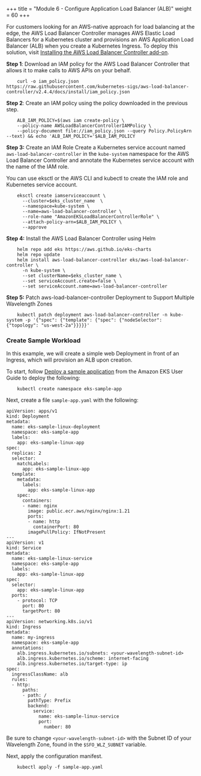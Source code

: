 +++
title = "Module 6 - Configure Application Load Balancer (ALB)"
weight = 60
+++

For customers looking for an AWS-native approach for load balancing at the edge, the AWS Load Balancer Controller manages AWS Elastic Load Balancers for a Kubernetes cluster and provisions an AWS Application Load Balancer (ALB) when you create a Kubernetes Ingress. To deploy this solution, visit [Installing the AWS Load Balancer Controller add-on](https://docs.aws.amazon.com/eks/latest/userguide/aws-load-balancer-controller.html).

**Step 1**: Download an IAM policy for the AWS Load Balancer Controller that allows it to make calls to AWS APIs on your behalf.
```
    curl -o iam_policy.json https://raw.githubusercontent.com/kubernetes-sigs/aws-load-balancer-controller/v2.4.4/docs/install/iam_policy.json
```

**Step 2**: Create an IAM policy using the policy downloaded in the previous step. 
```
    ALB_IAM_POLICY=$(aws iam create-policy \
    --policy-name AWSLoadBalancerControllerIAMPolicy \
    --policy-document file://iam_policy.json --query Policy.PolicyArn --text) && echo 'ALB_IAM_POLICY='$ALB_IAM_POLICY
```
    
**Step 3:** Create an IAM Role
Create a Kubernetes service account named `aws-load-balancer-controller` in the `kube-system` namespace for the AWS Load Balancer Controller and annotate the Kubernetes service account with the name of the IAM role.

You can use eksctl or the AWS CLI and kubectl to create the IAM role and Kubernetes service account.
```
    eksctl create iamserviceaccount \
      --cluster=$eks_cluster_name  \
      --namespace=kube-system \
      --name=aws-load-balancer-controller \
      --role-name "AmazonEKSLoadBalancerControllerRole" \
      --attach-policy-arn=$ALB_IAM_POLICY \
      --approve
```
  
**Step 4:** Install the AWS Load Balancer Controller using Helm 
```
    helm repo add eks https://aws.github.io/eks-charts
    helm repo update
    helm install aws-load-balancer-controller eks/aws-load-balancer-controller \
      -n kube-system \
      --set clusterName=$eks_cluster_name \
      --set serviceAccount.create=false \
      --set serviceAccount.name=aws-load-balancer-controller 
```

**Step 5:** Patch aws-load-balancer-controller Deployment to Support Multiple Wavelength Zones
```
    kubectl patch deployment aws-load-balancer-controller -n kube-system -p '{"spec": {"template": {"spec": {"nodeSelector": {"topology": "us-west-2a"}}}}}'
```

### Create Sample Workload
In this example, we will create a simple web Deployment in front of an Ingress, which will provision an ALB upon creation.


To start, follow [Deploy a sample application](https://docs.aws.amazon.com/eks/latest/userguide/sample-deployment.html) from the Amazon EKS User Guide to deploy the following:

```
    kubectl create namespace eks-sample-app
```

Next, create a file `sample-app.yaml` with the following:
```
apiVersion: apps/v1
kind: Deployment
metadata:
  name: eks-sample-linux-deployment
  namespace: eks-sample-app
  labels:
    app: eks-sample-linux-app
spec:
  replicas: 2
  selector:
    matchLabels:
      app: eks-sample-linux-app
  template:
    metadata:
      labels:
        app: eks-sample-linux-app
    spec:
      containers:
      - name: nginx
        image: public.ecr.aws/nginx/nginx:1.21
        ports:
        - name: http
          containerPort: 80
        imagePullPolicy: IfNotPresent
---
apiVersion: v1
kind: Service
metadata:
  name: eks-sample-linux-service
  namespace: eks-sample-app
  labels:
    app: eks-sample-linux-app
spec:
  selector:
    app: eks-sample-linux-app
  ports:
    - protocol: TCP
      port: 80
      targetPort: 80
---
apiVersion: networking.k8s.io/v1
kind: Ingress
metadata:
  name: my-ingress
  namespace: eks-sample-app
  annotations:
    alb.ingress.kubernetes.io/subnets: <your-wavelength-subnet-id>
    alb.ingress.kubernetes.io/scheme: internet-facing
    alb.ingress.kubernetes.io/target-type: ip
spec:
  ingressClassName: alb
  rules:
  - http:
      paths:
      - path: /
        pathType: Prefix
        backend:
          service:
            name: eks-sample-linux-service
            port:
              number: 80
```

Be sure to change `<your-wavelength-subnet-id>` with the Subnet ID of your Wavelength Zone, found in the `$SFO_WLZ_SUBNET` variable.

Next, apply the configuration manifest.
```
    kubectl apply -f sample-app.yaml
```
